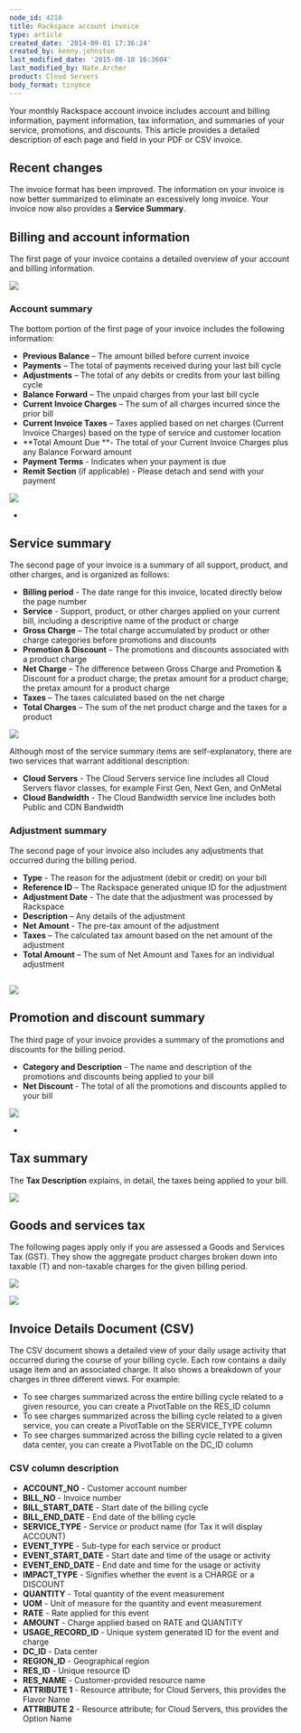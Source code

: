 ```yaml
---
node_id: 4218
title: Rackspace account invoice
type: article
created_date: '2014-09-01 17:36:24'
created_by: kenny.johnston
last_modified_date: '2015-08-10 16:3604'
last_modified_by: Nate.Archer
product: Cloud Servers
body_format: tinymce
---
```


Your monthly Rackspace account invoice includes account and billing
information, payment information, tax information, and summaries of your
service, promotions, and discounts. This article provides a detailed
description of each page and field in your PDF or CSV invoice.<br>
  

Recent changes
--------------

The invoice format has been improved. The information on your invoice is
now better summarized to eliminate an excessively long invoice. Your
invoice now also provides a **Service Summary**.<br>
  

Billing and account information
-------------------------------

The first page of your invoice contains a detailed overview of your
account and billing information. 

![](/knowledge_center/sites/default/files/field/image/832-2.png)

### Account summary

The bottom portion of the first page of your invoice includes the
following information:

-   **Previous Balance** &ndash; The amount billed before current invoice
-   **Payments** &ndash; The total of payments received during your last bill
    cycle
-   **Adjustments** &ndash; The total of any debits or credits from your last
    billing cycle
-   **Balance Forward** &ndash; The unpaid charges from your last bill cycle
-   **Current Invoice Charges** &ndash; The sum of all charges incurred since
    the prior bill
-   **Current Invoice Taxes** &ndash; Taxes applied based on net charges
    (Current Invoice Charges) based on the type of service and customer
    location
-   **Total Amount Due **- The total of your Current Invoice Charges
    plus any Balance Forward amount
-   **Payment Terms** - Indicates when your payment is due
-   **Remit Section** (if applicable) - Please detach and send with your
    payment

![](/knowledge_center/sites/default/files/field/image/832-2a.png)

 
-

Service summary
---------------

The second page of your invoice is a summary of all support, product,
and other charges, and is organized as follows:

-   **Billing period** - The date range for this invoice, located
    directly below the page number
-   **Service** - Support, product, or other charges applied on your
    current bill, including a descriptive name of the product or charge
-   **Gross Charge** &ndash; The total charge accumulated by product or other
    charge categories before promotions and discounts
-   **Promotion & Discount** &ndash; The promotions and discounts associated
    with a product charge
-   **Net Charge** &ndash; The difference between Gross Charge and Promotion &
    Discount for a product charge; the pretax amount for a product
    charge; the pretax amount for a product charge
-   **Taxes** &ndash; The taxes calculated based on the net charge
-   **Total Charges** &ndash; The sum of the net product charge and the taxes
    for a product

![](/knowledge_center/sites/default/files/field/image/832-3.png)

Although most of the service summary items are self-explanatory, there
are two services that warrant additional description:

-   **Cloud Servers** - The Cloud Servers service line includes all
    Cloud Servers flavor classes, for example First Gen, Next Gen, and
    OnMetal
-   **Cloud Bandwidth** - The Cloud Bandwidth service line includes both
    Public and CDN Bandwidth

###  

### Adjustment summary

The second page of your invoice also includes any adjustments that
occurred during the billing period.

-   **Type** - The reason for the adjustment (debit or credit) on your
    bill
-   **Reference ID** &ndash; The Rackspace generated unique ID for the
    adjustment
-   **Adjustment Date** - The date that the adjustment was processed by
    Rackspace
-   **Description** &ndash; Any details of the adjustment
-   **Net Amount** - The pre-tax amount of the adjustment
-   **Taxes** &ndash; The calculated tax amount based on the net amount of the
    adjustment
-   **Total Amount** &ndash; The sum of Net Amount and Taxes for an individual
    adjustment

![](/knowledge_center/sites/default/files/field/image/832-3a.png) 
------------------------------------------------------------------

Promotion and discount summary
------------------------------

The third page of your invoice provides a summary of the promotions and
discounts for the billing period.

-   **Category and Description** - The name and description of the
    promotions and discounts being applied to your bill
-   **Net Discount** - The total of all the promotions and discounts
    applied to your bill

![](/knowledge_center/sites/default/files/field/image/832-5.png)

 
-

Tax summary
-----------

The **Tax Description** explains, in detail, the taxes being applied to
your bill.

![](/knowledge_center/sites/default/files/field/image/taxsummary.png)

Goods and services tax
----------------------

The following pages apply only if you are assessed a Goods and Services
Tax (GST). They show the aggregate product charges broken down into
taxable (T) and non-taxable charges for the given billing period.

![](/knowledge_center/sites/default/files/field/image/832-6a.png)<br>
  

![](/knowledge_center/sites/default/files/field/image/832-8.png)

 

Invoice Details Document (CSV)
------------------------------

The CSV document shows a detailed view of your daily usage activity that
occurred during the course of your billing cycle. Each row contains a
daily usage item and an associated charge. It also shows a breakdown of
your charges in three different views. For example:

-   To see charges summarized across the entire billing cycle related to
    a given resource, you can create a PivotTable on the RES\_ID column
-   To see charges summarized across the billing cycle related to a
    given service, you can create a PivotTable on the SERVICE\_TYPE
    column
-   To see charges summarized across the billing cycle related to a
    given data center, you can create a PivotTable on the DC\_ID column

###  

### CSV column description

-   **ACCOUNT\_NO** - Customer account number
-   **BILL\_NO** - Invoice number
-   **BILL\_START\_DATE** - Start date of the billing cycle
-   **BILL\_END\_DATE** - End date of the billing cycle
-   **SERVICE\_TYPE** - Service or product name (for Tax it will display
    ACCOUNT)
-   **EVENT\_TYPE** - Sub-type for each service or product
-   **EVENT\_START\_DATE** - Start date and time of the usage or
    activity
-   **EVENT\_END\_DATE** - End date and time for the usage or activity
-   **IMPACT\_TYPE** - Signifies whether the event is a CHARGE or a
    DISCOUNT
-   **QUANTITY** - Total quantity of the event measurement
-   **UOM** - Unit of measure for the quantity and event measurement
-   **RATE** - Rate applied for this event
-   **AMOUNT** - Charge applied based on RATE and QUANTITY
-   **USAGE\_RECORD\_ID** - Unique system generated ID for the event and
    charge
-   **DC\_ID** - Data center
-   **REGION\_ID** - Geographical region
-   **RES\_ID** - Unique resource ID
-   **RES\_NAME** - Customer-provided resource name
-   **ATTRIBUTE 1** - Resource attribute; for Cloud Servers, this
    provides the Flavor Name
-   **ATTRIBUTE 2** - Resource attribute; for Cloud Servers, this
    provides the Option Name

 

